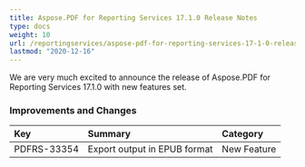 ```yaml
---
title: Aspose.PDF for Reporting Services 17.1.0 Release Notes
type: docs
weight: 10
url: /reportingservices/aspose-pdf-for-reporting-services-17-1-0-release-notes/
lastmod: "2020-12-16"
---
```


We are very much excited to announce the release of Aspose.PDF for Reporting Services 17.1.0 with new features set.
### **Improvements and Changes**

|**Key**|**Summary**|**Category**|
| :- | :- | :- |
|PDFRS-33354|Export output in EPUB format|New Feature|
